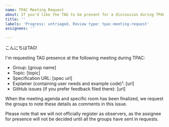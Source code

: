 ```yaml
---
name: TPAC Meeting Request
about: If you'd like the TAG to be present for a discussion during TPAC
title: ''
labels: 'Progress: untriaged, Review type: tpac-meeting-request'
assignees: ''

---
```


こんにちはTAG!

I'm requesting TAG presence at the following meeting during TPAC:

  - Group: [group name]
  - Topic: [topic]
  - Specification URL: [spec url]
  - Explainer (containing user needs and example code)¹: [url]
  - GitHub issues (if you prefer feedback filed there): [url]

When the meeting agenda and specific room has been finalized, we request
the groups to note these details as comments in this issue.

Please note that we will not officially register as observers, as the
assignee for presence will not be decided until all the groups have sent
in requests.
